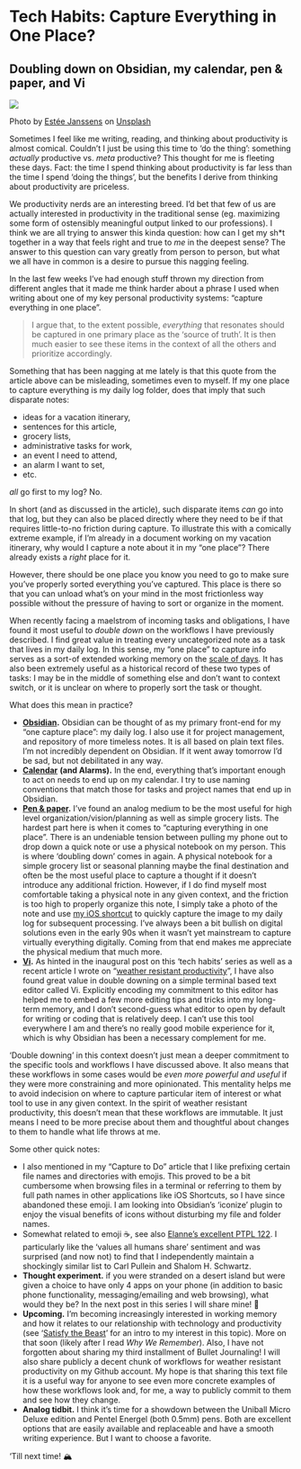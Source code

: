 # Tech Habits: Capture Everything in One Place?

## Doubling down on Obsidian, my calendar, pen & paper, and Vi

![](https://miro.medium.com/v2/resize:fit:1400/0*XbPsodJoMKqm6EzQ)

Photo by  [Estée Janssens](https://unsplash.com/@esteejanssens?utm_source=medium&utm_medium=referral)  on  [Unsplash](https://unsplash.com/?utm_source=medium&utm_medium=referral)

Sometimes I feel like me writing, reading, and thinking about productivity is almost comical. Couldn’t I just be using this time to ‘do the thing’: something  _actually_  productive vs.  _meta_ productive? This thought for me is fleeting these days. Fact: the time I spend thinking about productivity is far less than the time I spend ‘doing the things’, but the benefits I derive from thinking about productivity are priceless.

We productivity nerds are an interesting breed. I’d bet that few of us are actually interested in productivity in the traditional sense (eg. maximizing some form of ostensibly meaningful output linked to our professions). I think we are all trying to answer this kinda question: how can I get my sh*t together in a way that feels right and true to  _me_  in the deepest sense? The answer to this question can vary greatly from person to person, but what we all have in common is a desire to pursue this nagging feeling.

In the last few weeks I’ve had enough stuff thrown my direction from different angles that it made me think harder about a phrase I used when writing about one of my key personal productivity systems: “capture everything in one place”.

> I argue that, to the extent possible,  _everything_  that resonates should be captured in one primary place as the ‘source of truth’. It is then much easier to see these items in the context of all the others and prioritize accordingly.

Something that has been nagging at me lately is that this quote from the article above can be misleading, sometimes even to myself. If my one place to capture everything is my daily log folder, does that imply that such disparate notes:

-   ideas for a vacation itinerary,
-   sentences for this article,
-   grocery lists,
-   administrative tasks for work,
-   an event I need to attend,
-   an alarm I want to set,
-   etc.

_all_  go first to my log? No.

In short (and as discussed in the article), such disparate items  _can_  go into that log, but they can also be placed directly where they need to be if that requires little-to-no friction during capture. To illustrate this with a comically extreme example, if I’m already in a document working on my vacation itinerary, why would I capture a note about it in my “one place”? There already exists a  _right_  place for it.

However, there should be one place you know you need to go to make sure you’ve properly sorted everything you’ve captured. This place is there so that you can unload what’s on your mind in the most frictionless way possible without the pressure of having to sort or organize in the moment.

When recently facing a maelstrom of incoming tasks and obligations, I have found it most useful to  _double down_ on the workflows I have previously described. I find great value in treating every uncategorized note as a task that lives in my daily log. In this sense, my “one place” to capture info serves as a sort-of extended working memory on the  [scale of days](https://medium.com/@geetduggal/want-extraordinarily-useful-and-timeless-notes-build-a-personal-knowledge-encyclopedia-bc8b7fb09829). It has also been extremely useful as a historical record of these two types of tasks: I may be in the middle of something else and don’t want to context switch, or it is unclear on where to properly sort the task or thought.

What does this mean in practice?

-   [**Obsidian**](https://medium.com/@geetduggal/capture-to-do-d040e1bae4a6)**.**  Obsidian can be thought of as my primary front-end for my “one capture place”: my daily log. I also use it for project management, and repository of more timeless notes. It is all based on plain text files. I’m not incredibly dependent on Obsidian. If it went away tomorrow I’d be sad, but not debilitated in any way.
-   [**Calendar**](https://medium.com/@geetduggal/discipline-absorbs-chaos-try-this-game-changing-simple-way-to-manage-your-time-14e262ca05bc) **(and Alarms).** In the end, everything that’s important enough to act on needs to end up on my calendar. I try to use naming conventions that match those for tasks and project names that end up in Obsidian.
-   [**Pen & paper**](https://medium.com/@geetduggal/your-obsidian-workflow-is-missing-a-physical-notebook-2e99866edcfc)**.** I’ve found an analog medium to be the most useful for high level organization/vision/planning as well as simple grocery lists. The hardest part here is when it comes to “capturing everything in one place”. There is an undeniable tension between pulling my phone out to drop down a quick note or use a physical notebook on my person. This is where ‘doubling down’ comes in again. A physical notebook for a simple grocery list or seasonal planning maybe the final destination and often be the most useful place to capture a thought if it doesn’t introduce any additional friction. However, if I do find myself most comfortable taking a physical note in any given context, and the friction is too high to properly organize this note, I simply take a photo of the note and use  [my iOS shortcut](https://medium.com/@geetduggal/the-most-useful-ios-shortcut-for-obsidian-and-beyond-revisited-9692e62c993a)  to quickly capture the image to my daily log for subsequent processing. I’ve always been a bit bullish on digital solutions even in the early 90s when it wasn’t yet mainstream to capture virtually everything digitally. Coming from that end makes me appreciate the physical medium that much more.
-   [**Vi**](https://medium.com/@geetduggal/tech-habits-obsidian-live-preview-vi-focus-mode-alarms-for-calendar-events-8c42976be5af)**.** As hinted in the inaugural post on this ‘tech habits’ series as well as a recent article I wrote on “[weather resistant productivity](https://medium.com/@geetduggal/weather-resistant-productivity-2a90c4357068)”, I have also found great value in double downing on a simple terminal based text editor called Vi. Explicitly encoding my commitment to this editor has helped me to embed a few more editing tips and tricks into my long-term memory, and I don’t second-guess what editor to open by default for writing or coding that is relatively deep. I can’t use this tool everywhere I am and there’s no really good mobile experience for it, which is why Obsidian has been a necessary complement for me.

‘Double downing’ in this context doesn’t just mean a deeper commitment to the specific tools and workflows I have discussed above. It also means that these workflows in some cases would be  _even more powerful and useful_ if they were more constraining and more opinionated. This mentality helps me to avoid indecision on where to capture particular item of interest or what tool to use in any given context. In the spirit of weather resistant productivity, this doesn’t mean that these workflows are immutable. It just means I need to be more precise about them and thoughtful about changes to them to handle what life throws at me.

Some other quick notes:

-   I also mentioned in my “Capture to Do” article that I like prefixing certain file names and directories with emojis. This proved to be a bit cumbersome when browsing files in a terminal or referring to them by full path names in other applications like iOS Shortcuts, so I have since abandoned these emoji. I am looking into Obsidian’s ‘iconize’ plugin to enjoy the visual benefits of icons without disturbing my file and folder names.
-   Somewhat related to emoji ☕️, see also  [Elanne’s excellent PTPL 122](https://medium.com/@miscellaneplans/aligning-your-task-list-with-the-values-all-humans-share-88b59cd56462). I particularly like the ‘values all humans share’ sentiment and was surprised (and now not) to find that I independently maintain a shockingly similar list to Carl Pullein and Shalom H. Schwartz.
-   **Thought experiment.**  if you were stranded on a desert island but were given a choice to have only 4 apps on your phone (in addition to basic phone functionality, messaging/emailing and web browsing), what would they be? In the next post in this series I will share mine! 📲
-   **Upcoming.**  I’m becoming increasingly interested in working memory and how it relates to our relationship with technology and productivity (see ‘[Satisfy the Beast](https://medium.com/@geetduggal/satisfy-the-beast-science-the-sh-t-out-of-difficult-tasks-and-habits-18c4e3d2f04a)’ for an intro to my interest in this topic). More on that soon (likely after I read  _Why We Remember_). Also, I have not forgotten about sharing my third installment of Bullet Journaling! I will also share publicly a decent chunk of workflows for weather resistant productivity on my Github account. My hope is that sharing this text file it is a useful way for anyone to see even more concrete examples of how these workflows look and, for me, a way to publicly commit to them and see how they change.
-   **Analog tidbit.**  I think it’s time for a showdown between the Uniball Micro Deluxe edition and Pentel Energel (both 0.5mm) pens. Both are excellent options that are easily available and replaceable and have a smooth writing experience. But I want to choose a favorite.

‘Till next time! 🏔️
